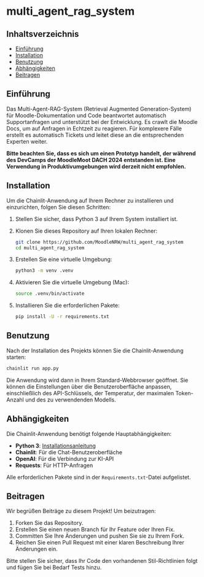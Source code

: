 # multi_agent_rag_system
## Inhaltsverzeichnis

- [Einführung](#einführung)
- [Installation](#installation)
- [Benutzung](#benutzung)
- [Abhängigkeiten](#abhängigkeiten)
- [Beitragen](#beitragen)

## Einführung

Das Multi-Agent-RAG-System (Retrieval Augmented Generation-System) für Moodle-Dokumentation und Code beantwortet automatisch Supportanfragen und unterstützt bei der Entwicklung. Es crawlt die Moodle Docs, um auf Anfragen in Echtzeit zu reagieren. Für komplexere Fälle erstellt es automatisch Tickets und leitet diese an die entsprechenden Experten weiter. 

**Bitte beachten Sie, dass es sich um einen Prototyp handelt, der während des DevCamps der MoodleMoot DACH 2024 entstanden ist. Eine Verwendung in Produktivumgebungen wird derzeit nicht empfohlen.**

## Installation

Um die Chainlit-Anwendung auf Ihrem Rechner zu installieren und einzurichten, folgen Sie diesen Schritten:

1. Stellen Sie sicher, dass Python 3 auf Ihrem System installiert ist.
2. Klonen Sie dieses Repository auf Ihren lokalen Rechner:

    ```bash
    git clone https://github.com/MoodleNRW/multi_agent_rag_system
    cd multi_agent_rag_system
    ```

3. Erstellen Sie eine virtuelle Umgebung:

    ```bash
    python3 -m venv .venv
    ```

4. Aktivieren Sie die virtuelle Umgebung (Mac):

    ```bash
    source .venv/bin/activate
    ```

5. Installieren Sie die erforderlichen Pakete:

    ```bash
    pip install -U -r requirements.txt
    ```

## Benutzung

Nach der Installation des Projekts können Sie die Chainlit-Anwendung starten:

```bash
chainlit run app.py
```

Die Anwendung wird dann in Ihrem Standard-Webbrowser geöffnet. Sie können die Einstellungen über die Benutzeroberfläche anpassen, einschließlich des API-Schlüssels, der Temperatur, der maximalen Token-Anzahl und des zu verwendenden Modells.

## Abhängigkeiten

Die Chainlit-Anwendung benötigt folgende Hauptabhängigkeiten:

- **Python 3**: [Installationsanleitung](https://www.python.org/downloads/)
- **Chainlit**: Für die Chat-Benutzeroberfläche
- **OpenAI**: Für die Verbindung zur KI-API
- **Requests**: Für HTTP-Anfragen

Alle erforderlichen Pakete sind in der `Requirements.txt`-Datei aufgelistet.

## Beitragen

Wir begrüßen Beiträge zu diesem Projekt! Um beizutragen:

1. Forken Sie das Repository.
2. Erstellen Sie einen neuen Branch für Ihr Feature oder Ihren Fix.
3. Committen Sie Ihre Änderungen und pushen Sie sie zu Ihrem Fork.
4. Reichen Sie einen Pull Request mit einer klaren Beschreibung Ihrer Änderungen ein.

Bitte stellen Sie sicher, dass Ihr Code den vorhandenen Stil-Richtlinien folgt und fügen Sie bei Bedarf Tests hinzu.
